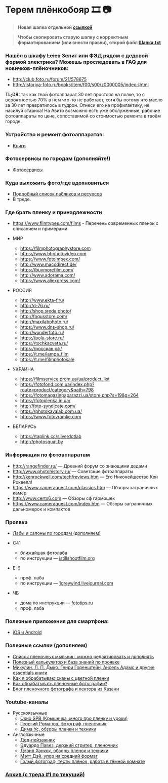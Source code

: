 # Терем плёнкобояр 🎞 📷

> **Новая шапка отдельной [ссылкой](https://rentry.co/plenka_faq)**

> **Чтобы скопировать старую шапку с корректным форматированием (или внести правки), открой файл [Шапка.txt](OP/Шапка.txt)**

### Нашёл в шкафу ~~Leica~~ Зенит или ФЭД рядом с дeдовой формой электрика? Можешь проследовать в FAQ для новичков-плёночников:
* <http://club.foto.ru/forum/21/578675>
* <http://istoriya-foto.ru/books/item/f00/s00/z0000005/index.shtml>

**TL;DR:** так как твой фотоаппарат 30 лет простоял на полке, то с вероятностью 70% в нем что-то не работает, хотя бы потому что масло за 30 лет превратилось в гудрон. Отнеси его на профилактику, не насилуй старика!
На Авито возможно есть уже обслуженные, рабочие фотоаппараты по цене, сопоставимой со стоимостью ремонта в твоём городе.

### Устройство и ремонт фотоаппаратов:
* [Книги](rentry.co/plenka_books)

### Фотосервисы по городам (дополняйте!)
* [Фотосервисы](rentry.co/plenka_services)

### Куда выложить фото/где вдохновиться
* [Подробный список пабликов и ресурсов](https://rentry.co/plenka_resources)
* В треде.

### Где брать пленку и принадлежности
* <https://www.filmtypes.com/films> - Перечень современных пленок с описанием и примерами

* МИР
    * <https://filmphotographystore.com>
    * <https://www.bhphotovideo.com>
    * <https://www.fotoimpex.com/>
    * <http://www.macodirect.de/>
    * <https://buymorefilm.com/>
    * <http://www.adorama.com/>
    * <https://www.aliexpress.com/>
* РОССИЯ
    * <http://www.ekta-f.ru/>
    * <http://d-76.ru/>
    * <http://shop.sreda.photo/>
    * <http://foqusstore.com/>
    * <http://maxilabphoto.ru/>
    * <https://www.dns-shop.ru/>
    * <http://wonderfoto.ru/>
    * <https://pola-store.ru/>
    * <https://tochkacveta.ru/>
    * <https://росскан.рф/>
	 * <https://t.me/lampa_film>
	 * <https://t.me/filmphotosale>
* УКРАИНА
    * <https://filmservice.prom.ua/ua/product_list>
    * <https://fotofond.com.ua/index.php?route=product/category&path=798>
    * <https://fotomagazinpaparazzi.ua/store.php?s=19&g=264>
    * <https://fotoplenka.in.ua/>
    * <http://foto-syndicate.com/>
    * <https://photokavalab.com.ua/>
    * <https://www.fotovramke.com>
* БЕЛАРУСЬ
    * <https://taplink.cc/silverdotlab>
    * <http://photosquat.by>
 
### Информация по фотоаппаратам

* <http://rangefinder.ru/> — Древний форум со знающими дедами
* <http://www.photohistory.ru/> — Советские фотоаппараты
* <http://kenrockwell.com/tech/reviews.htm> — Его Никонейшество Кен Роквелл!
* <https://www.cameraquest.com/classics.htm> — Обзоры заграничных камер
* <http://www.certo6.com> — Обзоры сф гармошек
* <https://www.cameraquest.com/index.htm> — Обзоры заграничных дальномерок и компактов

### Проявка

* [Лабы и салоны по городам (дополняем)](rentry.co/plenka_develop)

* С41
    * ближайшая фотолаба
    * по инструкции — [istillshootfilm.org](<http://istillshootfilm.org/post/522283334/how-to-develop-color-film-at-home-c-41>)
* E-6
    * проф. лаба
    * по инструкции — [1greywind.livejournal.com](<https://1greywind.livejournal.com/458524.html>)
* ЧБ
    * дома по инструкции — [fototips.ru](<http://fototips.ru/praktika/plyonochnaya-fotografiya-proyavka-chyorno-beloj-plyonki/>)
    * проф. лаба

### Полезные приложения для смартфона:
* [iOS и Android](rentry.co/plenka_apps)

### Полезные ссылки (дополняем)

* [Cписок пленочных мыльниц, можно редактировать и дополнять](<https://docs.google.com/document/d/1t52y90g1Li3QSRodMvXftNJEaUv4bp5EJA6W78bGimA/edit>)
* [Полезный калькулятор и база знаний по проявке](<http://www.digitaltruth.com/devchart.php?doc=timetemp>)
* [Микулин, Л. П. Дыко, Генри Горенштейн, Ансель Адамс и другие essentials книги](plenka_books)
* [Как я обрабатываю сканы с цветной пленки](<https://pavel-kosenko.livejournal.com/681353.html>)
* [Как обрабатывать пленочные фотографии?](<https://blog.sreda.photo/2017/02/15/postprocess/>)
* [Блог пленочного фотографа и лектора из Казани](<https://endingmirage.com/>)

### Youtube-каналы

* Русскоязычные
    * [Окно SPB (Крышечка, много про пленку и уроки)](<https://www.youtube.com/channel/UCXs7FVszx93s8f2Q4N3QskQ>)
    * [Георгий Романов, фотограф-пленочник](<https://www.youtube.com/channel/UC437bSFsWpWOtYYhApXsHng>)
    * [Дима Ус, обзоры пленки и техники](<https://www.youtube.com/channel/UCIEChNFUMsUcrDxc40EUX2w>)
* Англоязычные
    *  [Дед-пейзажник](<https://www.youtube.com/channel/UC7FAbyJQdQTudmCJanZFRBg>)
    *  [Эдуардо Павез, дерзкий стритер, пленочник](<https://www.youtube.com/user/ProfetaParanoia>)
    *  [Дэвид Ханкок, обзоры пленок и техники](<https://www.youtube.com/channel/UCrZlzcRfCKLngZnqNTmTQjw>)
    *  [Мэтт Дэй, упор на средний формат](<https://www.youtube.com/user/mattdayphotofilmshow>)
    *  [Голый фотограф, тесты плёнок, работа в тёмной комнате](<https://www.youtube.com/c/TheNakedPhotographer/videos>)

### [Архив (с треда #1 по текущий)](rentry.co/plenka_archive)

